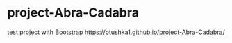 # project-Abra-Cadabra
test project with Bootstrap
https://ptushka1.github.io/project-Abra-Cadabra/
